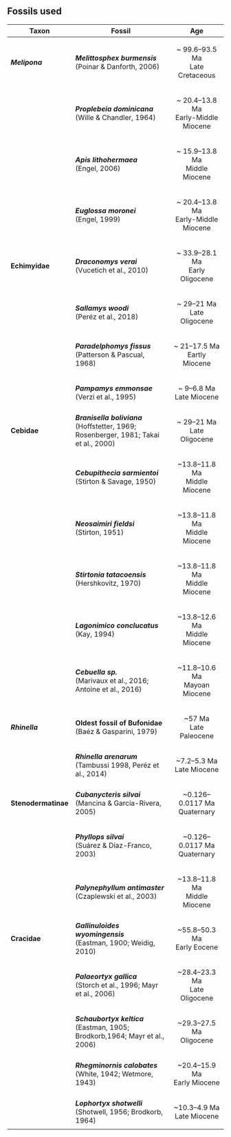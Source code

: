 
## <b>Fossils used</b>

Taxon | Fossil | Age 
------|--------|----
<b>_Melipona_</b> | <b>_Melittosphex burmensis_</b></br>(Poinar & Danforth, 2006) | <p align=center>~ 99.6–93.5 Ma</br>Late Cretaceous</p>
<span class="tab"> | <b>_Proplebeia dominicana_</b></br>(Wille & Chandler, 1964) | <p align=center>~ 20.4–13.8 Ma</br>Early-Middle Miocene</p>
<span class="tab"> | <b>_Apis lithohermaea_</b></br> (Engel, 2006) | <p align=center>~ 15.9–13.8 Ma</br> Middle Miocene</p>
<span class="tab"> | <b>_Euglossa moronei_</b></br> (Engel, 1999) | <p align=center>~ 20.4–13.8 Ma</br>Early-Middle Miocene</p>
<b>Echimyidae</b> | <b>_Draconomys verai_</b></br>(Vucetich et al., 2010) |<p align=center> ~ 33.9–28.1 Ma</br>Early Oligocene</p>
<span class="tab"> |<b>_Sallamys woodi_</b></br> (Peréz et al., 2018) |<p align=center> ~ 29–21 Ma</br>Late Oligocene</p>
<span class="tab"> |<b>_Paradelphomys fissus_</b></br> (Patterson & Pascual, 1968) | <p align=center>~ 21–17.5 Ma</br> Eartly Miocene</p>
<span class="tab"> |<b>_Pampamys emmonsae_</b></br> (Verzi et al., 1995)  | <p align=center>~ 9–6.8 Ma</br> Late Miocene</p>
<b>Cebidae</b> | <b>_Branisella boliviana_</b></br> (Hoffstetter, 1969; Rosenberger, 1981; Takai et al., 2000) |<p align=center> ~ 29–21 Ma </br> Late Oligocene</p>
<span class="tab"> |<b>_Cebupithecia sarmientoi_</b></br> (Stirton & Savage, 1950) |<p align=center> ~13.8–11.8 Ma </br> Middle Miocene</p>
<span class="tab"> |<b>_Neosaimiri fieldsi_</b></br> (Stirton, 1951) |<p align=center> ~13.8–11.8 Ma </br> Middle Miocene</p>
<span class="tab"> |<b>_Stirtonia tatacoensis_</b></br> (Hershkovitz, 1970) |<p align=center> ~13.8–11.8 Ma </br> Middle Miocene</p>
<span class="tab"> |<b>_Lagonimico conclucatus_</b></br> (Kay, 1994) |<p align=center> ~13.8–12.6 Ma </br> Middle Miocene</p>
<span class="tab"> |<b>_Cebuella sp._</b></br> (Marivaux et al., 2016; Antoine et al., 2016) | <p align=center>~11.8–10.6 Ma </br> Mayoan Miocene</p>
<b>_Rhinella_</b> |<b>Oldest fossil of Bufonidae</b></br> (Baéz & Gasparini, 1979) | <p align=center>~57 Ma </br> Late Paleocene</p>
<span class="tab"> |<b>_Rhinella arenarum_</b></br> (Tambussi 1998, Peréz et al., 2014) |<p align=center> ~7.2–5.3 Ma </br> Late Miocene</p>
<b>Stenodermatinae</b> |<b>_Cubanycteris silvai_</b></br> (Mancina & García-Rivera, 2005) |  <p align=center>~0.126–0.0117 Ma </br> Quaternary</p>
<span class="tab"> |<b>_Phyllops silvai_</b></br> (Suárez & Díaz-Franco, 2003) | <p align=center>~0.126–0.0117 Ma </br> Quaternary</p>
<span class="tab"> |<b>_Palynephyllum antimaster_</b></br> (Czaplewski et al., 2003) | <p align=center>~13.8–11.8 Ma </br> Middle Miocene</p>
<b>Cracidae</b> |<b>_Gallinuloides wyomingensis_</b></br> (Eastman, 1900; Weidig, 2010)| <p align=center>~55.8–50.3 Ma</br>Early Eocene</p>
<span class="tab"> |<b>_Palaeortyx gallica_</b></br> (Storch et al., 1996; Mayr et al., 2006) | <p align=center>~28.4–23.3 Ma</br>Late Oligocene</p>
<span class="tab"> |<b>_Schaubortyx keltica_</b></br> (Eastman, 1905; Brodkorb,1964; Mayr et al., 2006) | <p align=center>~29.3–27.5 Ma</br>Oligocene</p>
<span class="tab"> |<b>_Rhegminornis calobates_</b></br> (White, 1942; Wetmore, 1943) | <p align=center>~20.4–15.9 Ma</br>Early Miocene</p>
<span class="tab"> |<b>_Lophortyx shotwelli_</b></br> (Shotwell, 1956; Brodkorb, 1964) | <p align=center>~10.3–4.9 Ma</br>Late Miocene</p>


